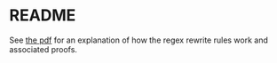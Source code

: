 # README

See [the pdf](./writeup.pdf) for an explanation of how the regex rewrite
rules work and associated proofs.